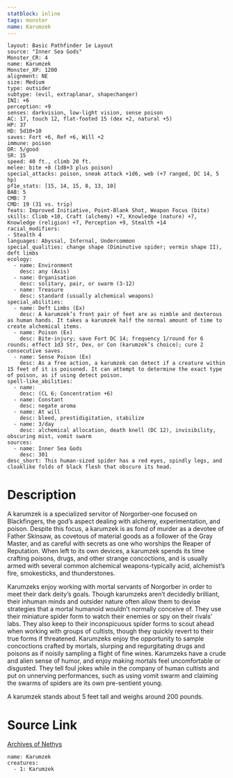 ```yaml
---
statblock: inline
tags: monster
name: Karumzek
---
```

```statblock
layout: Basic Pathfinder 1e Layout
source: "Inner Sea Gods"
Monster_CR: 4
name: Karumzek
Monster_XP: 1200
alignment: NE
size: Medium
type: outsider
subtype: (evil, extraplanar, shapechanger)
INI: +6
perception: +9
senses: darkvision, low-light vision, sense poison
AC: 17, touch 12, flat-footed 15 (dex +2, natural +5)
HP: 37
HD: 5d10+10
saves: Fort +6, Ref +6, Will +2
immune: poison
DR: 5/good
SR: 15
speed: 40 ft., climb 20 ft.
melee: bite +8 (1d8+3 plus poison)
special_attacks: poison, sneak attack +1d6, web (+7 ranged, DC 14, 5 hp)
pf1e_stats: [15, 14, 15, 8, 13, 10]
BAB: 5
CMB: 7
CMD: 19 (31 vs. trip)
feats: Improved Initiative, Point-Blank Shot, Weapon Focus (bite)
skills: Climb +10, Craft (alchemy) +7, Knowledge (nature) +7, Knowledge (religion) +7, Perception +9, Stealth +14
racial_modifiers:
- Stealth 4
languages: Abyssal, Infernal, Undercommon
special_qualities: change shape (Diminutive spider; vermin shape II), deft limbs
ecology:
  - name: Environment
    desc: any (Axis)
  - name: Organisation
    desc: solitary, pair, or swarm (3-12)
  - name: Treasure
    desc: standard (usually alchemical weapons)
special_abilities:
  - name: Deft Limbs (Ex)
    desc: A karumzek’s front pair of feet are as nimble and dexterous as human hands. It takes a karumzek half the normal amount of time to create alchemical items.
  - name: Poison (Ex)
    desc: Bite-injury; save Fort DC 14; frequency 1/round for 6 rounds; effect 1d3 Str, Dex, or Con (karumzek’s choice); cure 2 consecutive saves.
  - name: Sense Poison (Ex)
    desc: As a free action, a karumzek can detect if a creature within 15 feet of it is poisoned. It can attempt to determine the exact type of poison, as if using detect poison.
spell-like_abilities:
  - name:
    desc: (CL 6; Concentration +6)
  - name: Constant
    desc: negate aroma
  - name: At will
    desc: bleed, prestidigitation, stabilize
  - name: 3/day
    desc: alchemical allocation, death knell (DC 12), invisibility, obscuring mist, vomit swarm
sources:
  - name: Inner Sea Gods
    desc: 301
desc_short: This human-sized spider has a red eyes, spindly legs, and cloaklike folds of black flesh that obscure its head.
```
# Description
A karumzek is a specialized servitor of Norgorber-one focused on Blackfingers, the god’s aspect dealing with alchemy, experimentation, and poison. Despite this focus, a karumzek is as fond of murder as a devotee of Father Skinsaw, as covetous of material goods as a follower of the Gray Master, and as careful with secrets as one who worships the Reaper of Reputation. When left to its own devices, a karumzek spends its time crafting poisons, drugs, and other strange concoctions, and is usually armed with several common alchemical weapons-typically acid, alchemist’s fire, smokesticks, and thunderstones.

Karumzeks enjoy working with mortal servants of Norgorber in order to meet their dark deity’s goals. Though karumzeks aren’t decidedly brilliant, their inhuman minds and outsider nature often allow them to devise strategies that a mortal humanoid wouldn’t normally conceive of. They use their miniature spider form to watch their enemies or spy on their rivals’ labs. They also keep to their inconspicuous spider forms to scout ahead when working with groups of cultists, though they quickly revert to their true forms if threatened. Karumzeks enjoy the opportunity to sample concoctions crafted by mortals, slurping and regurgitating drugs and poisons as if noisily sampling a flight of fine wines. Karumzeks have a crude and alien sense of humor, and enjoy making mortals feel uncomfortable or disgusted. They tell foul jokes while in the company of human cultists and put on unnerving performances, such as using vomit swarm and claiming the swarms of spiders are its own pre-sentient young.

A karumzek stands about 5 feet tall and weighs around 200 pounds.
# Source Link
[Archives of Nethys](https://aonprd.com/MonsterDisplay.aspx?ItemName=Karumzek)
```encounter-table
name: Karumzek
creatures:
  - 1: Karumzek
```
